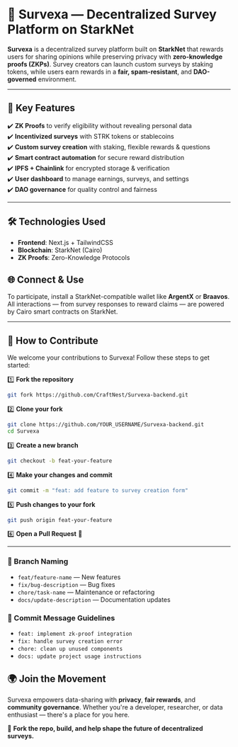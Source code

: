 
# 🧠 Survexa — Decentralized Survey Platform on StarkNet  

**Survexa** is a decentralized survey platform built on **StarkNet** that rewards users for sharing opinions while preserving privacy with **zero-knowledge proofs (ZKPs)**. Survey creators can launch custom surveys by staking tokens, while users earn rewards in a **fair, spam-resistant**, and **DAO-governed** environment.

---

## 🚀 Key Features

✔️ **ZK Proofs** to verify eligibility without revealing personal data  
✔️ **Incentivized surveys** with STRK tokens or stablecoins  
✔️ **Custom survey creation** with staking, flexible rewards & questions  
✔️ **Smart contract automation** for secure reward distribution  
✔️ **IPFS + Chainlink** for encrypted storage & verification  
✔️ **User dashboard** to manage earnings, surveys, and settings  
✔️ **DAO governance** for quality control and fairness  

---

## 🛠️ Technologies Used  

- **Frontend**: Next.js + TailwindCSS  
- **Blockchain**: StarkNet (Cairo)  
- **ZK Proofs**: Zero-Knowledge Protocols  


## 🌐 Connect & Use  

To participate, install a StarkNet-compatible wallet like **ArgentX** or **Braavos**. All interactions — from survey responses to reward claims — are powered by Cairo smart contracts on StarkNet.  

---

## 🤝 How to Contribute  

We welcome your contributions to Survexa! Follow these steps to get started:

1️⃣ **Fork the repository**  
```sh
git fork https://github.com/CraftNest/Survexa-backend.git
```

2️⃣ **Clone your fork**
```sh
git clone https://github.com/YOUR_USERNAME/Survexa-backend.git
cd Survexa
```

3️⃣ **Create a new branch**
```sh
git checkout -b feat-your-feature
```

4️⃣ **Make your changes and commit**
```sh
git commit -m "feat: add feature to survey creation form"
```

5️⃣ **Push changes to your fork**
```sh
git push origin feat-your-feature
```

6️⃣ **Open a Pull Request** 🚀  

---

### 🔀 Branch Naming

- `feat/feature-name` — New features  
- `fix/bug-description` — Bug fixes  
- `chore/task-name` — Maintenance or refactoring  
- `docs/update-description` — Documentation updates  

### 📝 Commit Message Guidelines

- `feat: implement zk-proof integration`  
- `fix: handle survey creation error`  
- `chore: clean up unused components`  
- `docs: update project usage instructions`  


## 🌍 Join the Movement  
Survexa empowers data-sharing with **privacy**, **fair rewards**, and **community governance**. Whether you're a developer, researcher, or data enthusiast — there's a place for you here.  

🎯 **Fork the repo, build, and help shape the future of decentralized surveys.**
